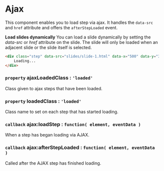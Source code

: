 # Ajax

This component enables you to load step via ajax. It handles the `data-src` and
`href` attribute and offers the `afterStepLoaded` event.

**Load slides dynamically**
You can load a slide dynamically by setting the *data-src* or *href* attribute
on the slide. The slide will only be loaded when an adjacent slide or the slide
itself is selected.

``` html
<div class="step" data-src="slides/slide-1.html" data-x="500" data-y="300">
	Loading...
</div>
```

### `property` ajaxLoadedClass : `'loaded'`

Class given to ajax steps that have been loaded.

### `property` loadedClass : `'loaded'`

Class name to set on each step that has started loading.

### `callback` ajax:loadStep : `function( element, eventData )`

When a step has began loading via AJAX.

### `callback` ajax:afterStepLoaded : `function( element, eventData )`

Called after the AJAX step has finished loading.